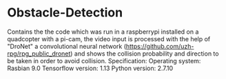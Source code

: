 # Obstacle-Detection
Contains the the code which was run in a raspberrypi installed on a quadcopter with a pi-cam, the video input is processed with the help of "DroNet" a convolutional neural network (https://github.com/uzh-rpg/rpg_public_dronet) and shows the collision probability and direction to be taken in order to avoid collision.
Specification:
Operating system: Rasbian 9.0
Tensorflow version: 1.13
Python version: 2.7.10

